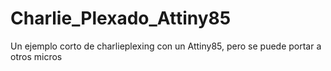 # Charlie_Plexado_Attiny85
Un ejemplo corto de charlieplexing con un Attiny85, pero se puede portar a otros micros
